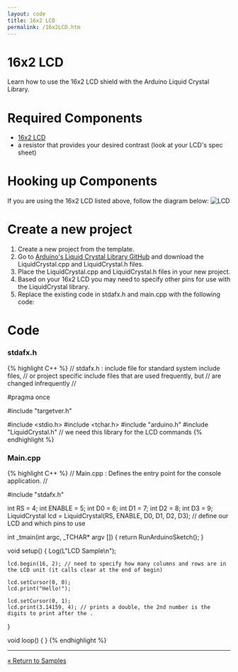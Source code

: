 ```yaml
---
layout: code
title: 16x2 LCD
permalink: /16x2LCD.htm
---
```


# 16x2 LCD
Learn how to use the 16x2 LCD shield with the Arduino Liquid Crystal Library.

# Required Components
* [16x2 LCD](https://www.sparkfun.com/products/255)
* a resistor that provides your desired contrast (look at your LCD's spec sheet)

# Hooking up Components
If you are using the 16x2 LCD listed above, follow the diagram below:
![LCD](images/16x2LCDDiagram.png)

# Create a new project

1. Create a new project from the template.
1. Go to [Arduino's Liquid Crystal Library GitHub](https://github.com/arduino/Arduino/tree/master/libraries/LiquidCrystal) and download the LiquidCrystal.cpp and LiquidCrystal.h files.
1. Place the LiquidCrystal.cpp and LiquidCrystal.h files in your new project.
1. Based on your 16x2 LCD you may need to specify other pins for use with the LiquidCrystal library.
1. Replace the existing code in stdafx.h and main.cpp with the following code:

# Code

### stdafx.h
{% highlight C++ %}
// stdafx.h : include file for standard system include files,
// or project specific include files that are used frequently, but
// are changed infrequently
//

#pragma once

#include "targetver.h"

#include <stdio.h>
#include <tchar.h>
#include "arduino.h"
#include "LiquidCrystal.h" // we need this library for the LCD commands
{% endhighlight %}

### Main.cpp
{% highlight C++ %}
// Main.cpp : Defines the entry point for the console application.
//

#include "stdafx.h"

int RS = 4;
int ENABLE = 5;
int D0 = 6;
int D1 = 7;
int D2 = 8;
int D3 = 9;
LiquidCrystal lcd = LiquidCrystal(RS, ENABLE, D0, D1, D2, D3); // define our LCD and which pins to use

int _tmain(int argc, _TCHAR* argv [])
{
    return RunArduinoSketch();
}

void setup()
{
    Log(L"LCD Sample\n");

    lcd.begin(16, 2); // need to specify how many columns and rows are in the LCD unit (it calls clear at the end of begin)

    lcd.setCursor(0, 0);
    lcd.print("Hello!");
    
    lcd.setCursor(0, 1);
    lcd.print(3.14159, 4); // prints a double, the 2nd number is the digits to print after the .
}

void loop()
{
}
{% endhighlight %}
  <hr/>

<a class="btn btn-default" href="SampleApps.htm" role="button">&laquo; Return to Samples</a>
